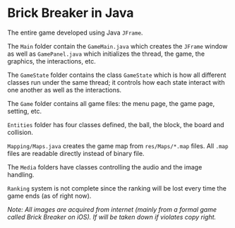 Brick Breaker in Java
=====================

The entire game developed using Java `JFrame`. 

The `Main` folder contain the `GameMain.java` which creates the `JFrame` window as well as `GamePanel.java` which 
initializes the thread, the game, the graphics, the interactions, etc.

The `GameState` folder contains the class `GameState` which is how all different classes run under the same thread; it 
controls how each state interact with one another as well as the interactions.

The `Game` folder contains all game files: the menu page, the game page, setting, etc.

`Entities` folder has four classes defined, the ball, the block, the board and collision. 

`Mapping/Maps.java` creates the game map from `res/Maps/*.map` files. All `.map` files are readable directly instead of 
binary file.

The `Media` folders have classes controlling the audio and the image handling.

`Ranking` system is not complete since the ranking will be lost every time the game ends (as of right now).

*Note: All images are acquired from internet (mainly from a formal game called Brick Breaker on iOS). If will be taken down if violates copy right.*


